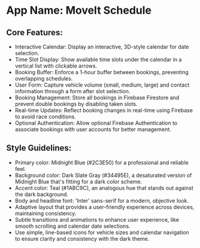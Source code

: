 # **App Name**: MoveIt Schedule

## Core Features:

- Interactive Calendar: Display an interactive, 3D-style calendar for date selection.
- Time Slot Display: Show available time slots under the calendar in a vertical list with clickable arrows.
- Booking Buffer: Enforce a 1-hour buffer between bookings, preventing overlapping schedules.
- User Form: Capture vehicle volume (small, medium, large) and contact information through a form after slot selection.
- Booking Management: Store all bookings in Firebase Firestore and prevent double bookings by disabling taken slots.
- Real-time Updates: Reflect booking changes in real-time using Firebase to avoid race conditions.
- Optional Authentication: Allow optional Firebase Authentication to associate bookings with user accounts for better management.

## Style Guidelines:

- Primary color: Midnight Blue (#2C3E50) for a professional and reliable feel.
- Background color: Dark Slate Gray (#34495E), a desaturated version of Midnight Blue that's fitting for a dark color scheme.
- Accent color: Teal (#1ABC9C), an analogous hue that stands out against the dark background.
- Body and headline font: 'Inter' sans-serif for a modern, objective look.
- Adaptive layout that provides a user-friendly experience across devices, maintaining consistency.
- Subtle transitions and animations to enhance user experience, like smooth scrolling and calendar date selections.
- Use simple, line-based icons for vehicle sizes and calendar navigation to ensure clarity and consistency with the dark theme.